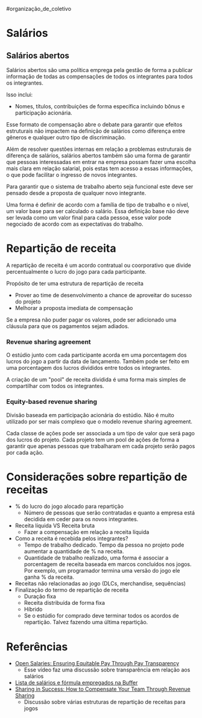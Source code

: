#organização_de_coletivo

# Salários

## Salários abertos

Salários abertos são uma política emprega pela gestão de forma a publicar informação de todas as compensações de todos os integrantes para todos os integrantes.

Isso inclui:

- Nomes, títulos, contribuições de forma específica incluindo bônus e participação acionária.

Esse formato de compensação abre o debate para garantir que efeitos estruturais não impactem na definição de salários como diferença entre gêneros e qualquer outro tipo de discriminação.

Além de resolver questões internas em relação a problemas estruturais de diferença de salários, salários abertos também são uma forma de garantir que pessoas interessadas em entrar na empresa possam fazer uma escolha mais clara em relação salarial, pois estas tem acesso a essas informações, o que pode facilitar o ingresso de novos integrantes.

Para garantir que o sistema de trabalho aberto seja funcional este deve ser pensado desde a proposta de qualquer novo integrante.

Uma forma é definir de acordo com a família de tipo de trabalho e o nível, um valor base para ser calculado o salário. Essa definição base não deve ser levada como um valor final para cada pessoa, esse valor pode negociado de acordo com as expectativas do trabalho.

# Repartição de receita

A repartição de receita é um acordo contratual ou coorporativo que divide percentualmente o lucro do jogo para cada participante.

Propósito de ter uma estrutura de repartição de receita
- Prover ao time de desenvolvimento a chance de aproveitar do sucesso do projeto
- Melhorar a proposta imediata de compensação

Se a empresa não puder pagar os valores, pode ser adicionado uma cláusula para que os pagamentos sejam adiados.
### Revenue sharing agreement
O estúdio junto com cada participante acorda em uma porcentagem dos lucros do jogo a partir da data de lançamento. Também pode ser feito em uma porcentagem dos lucros divididos entre todos os integrantes.

A criação de um "pool" de receita dividida é uma forma mais simples de compartilhar com todos os integrantes.

### Equity-based revenue sharing

Divisão baseada em participação acionária do estúdio. Não é muito utilizado por ser mais complexo que o modelo revenue sharing agreement.

Cada classe de ações pode ser associada a um tipo de valor que será pago dos lucros do projeto. Cada projeto tem um pool de ações de forma a garantir que apenas pessoas que trabalharam em cada projeto serão pagos por cada ação.

# Considerações sobre repartição de receitas

- % do lucro do jogo alocado para repartição
	- Número de pessoas que serão contratadas e quanto a empresa está decidida em ceder para os novos integrantes.
- Receita líquida VS Receita bruta
	- Fazer a compensação em relação a receita líquida
- Como a receita é recebida pelos integrantes?
	- Tempo de trabalho dedicado. Tempo da pessoa no projeto pode aumentar a quantidade de % na receita.
	- Quantidade de trabalho realizado, uma forma é associar a porcentagem de receita baseada em marcos concluídos nos jogos. Por exemplo, um programador termina uma versão do jogo ele ganha % da receita.
- Receitas não relacionadas ao jogo (DLCs, merchandise, sequências)
- Finalização do termo de repartição de receita
	- Duração fixa
	- Receita distribuída de forma fixa
	- Híbrido
	- Se o estúdio for comprado deve terminar todos os acordos de repartição. Talvez fazendo uma última repartição.

# Referências

- [Open Salaries: Ensuring Equitable Pay Through Pay Transparency](https://www.youtube.com/watch?v=xON8oUBXLBw)
	- Esse vídeo faz uma discussão sobre transparência em relação aos salários
- [Lista de salários e fórmula empregados na Buffer](https://buffer.com/salaries?ref=buffer.com)
- [Sharing in Success: How to Compensate Your Team Through Revenue Sharing](https://www.youtube.com/watch?v=_l8t2o0X_3k&list=PLK9v9ebk627fEHJOVLR0xku-iYenE8m8X&index=4)
	- Discussão sobre várias estruturas de repartição de receitas para jogos